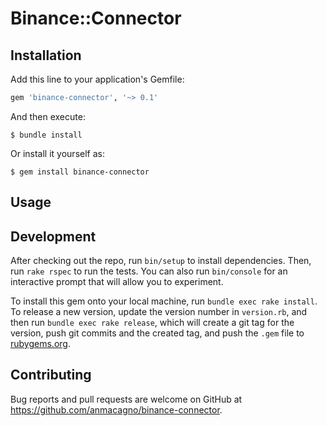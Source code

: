 # Binance::Connector

## Installation

Add this line to your application's Gemfile:

```ruby
gem 'binance-connector', '~> 0.1'
```

And then execute:

    $ bundle install

Or install it yourself as:

    $ gem install binance-connector

## Usage

## Development

After checking out the repo, run `bin/setup` to install dependencies. Then, run `rake rspec` to run the tests. You can
also run `bin/console` for an interactive prompt that will allow you to experiment.

To install this gem onto your local machine, run `bundle exec rake install`. To release a new version, update the
version number in `version.rb`, and then run `bundle exec rake release`, which will create a git tag for the version,
push git commits and the created tag, and push the `.gem` file to [rubygems.org](https://rubygems.org).

## Contributing

Bug reports and pull requests are welcome on GitHub at https://github.com/anmacagno/binance-connector.
